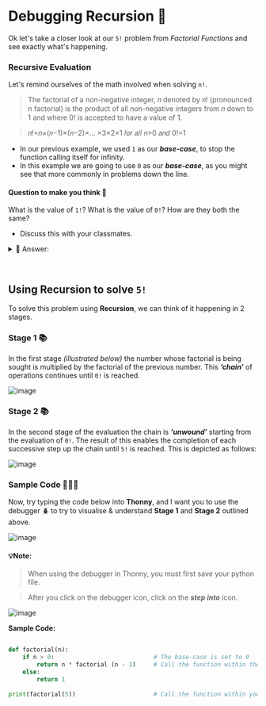 # Debugging Recursion 🐛

Ok let's take a closer look at our `5!` problem from _Factorial Functions_ and see exactly what's happening.

### Recursive Evaluation 
Let's remind ourselves of the math involved when solving `n!`. 

> The factorial of a non-negative integer, 𝑛 denoted by 𝑛! (pronounced n factorial) is the product of all non-negative integers from 𝑛 down to 1 and where 0! is accepted to have a value of 1.

> 𝑛!=𝑛×(𝑛−1)×(𝑛−2)×… ×3×2×1 𝑓𝑜𝑟 𝑎𝑙𝑙 𝑛>0 𝑎𝑛𝑑 0!=1

- In our previous example, we used `1` as our _**base-case**_, to stop the function calling itself for infinity.
- In this example we are going to use `0` as our _**base-case**_, as you might see that more commonly in problems down the line.

#### Question to make you think 🤔 
What is the value of `1!`? What is the value of `0!`? How are they both the same?
- Discuss this with your classmates.

<details>
  <summary>👀 Answer: </summary>

>
The _**factorial function**_, denoted by ``!``, is a mathematical operation that calculates the product of all
positive integers up to a given number. 

**Factorial of 1:**
   
   _By definition, the factorial of 1 is the product of all positive integers up to 1.  Since there's only one positive integer (which is 1), the factorial of 1 is simply 1.
   ``1! = 1``_

**Factorial of 0:**
   
   _The definition of the factorial function is based on the concept of permutations and combinations. If you think about it, there's only one way to arrange zero objects: doing nothing.
   Therefore, ``0!`` represents the number of ways to arrange zero objects, which is 1. ``0! = 1``._

Therefore, both ``1! = 1`` and ``0! = 1``. 😎

</details>

>

<br>

## Using Recursion to solve `5!`
To solve this problem using **Recursion**, we can think of it happening in 2 stages.

### Stage 1 📚
In the first stage _(illustrated below)_ the number whose factorial is being sought is multiplied by the factorial of the previous number. This _**‘chain’**_ of operations continues until ``0!`` is reached.

![image](https://github.com/ross-bish/Recursion-HL-/assets/83789503/930a8472-6e94-458d-92a2-ccfa7209ae0d)

### Stage 2 📚
In the second stage of the evaluation the chain is _**‘unwound’**_ starting from the evaluation of ``0!``. The result of this enables the completion of each successive step up the chain until ``5!`` is reached. This is depicted as follows:

![image](https://github.com/ross-bish/Recursion-HL-/assets/83789503/c9eeb059-e3e1-4232-b935-e54af1cd295f)


### Sample Code 👨🏽‍💻 
Now, try typing the code below into **Thonny**, and I want you to use the debugger 🪲 to try to visualise & understand **Stage 1** and **Stage 2** outlined above.

![image](https://github.com/ross-bish/Recursion-HL-/assets/83789503/56d2f181-9892-476b-87ca-76c0f98237dd)


#### 💡Note: 
> When using the debugger in Thonny, you must first save your python file.

> After you click on the debugger icon, click on the _**step into**_ icon.

![image](https://github.com/ross-bish/Recursion-HL-/assets/83789503/4c482ee4-c5b2-4a43-83f3-fa3d474247b9)

**Sample Code:**

````py

def factorial(n):
    if n > 0:                            # The base-case is set to 0
        return n * factorial (n - 1)     # Call the function within the function 
    else:
        return 1
    
print(factorial(5))                      # Call the function within your print statement
````

